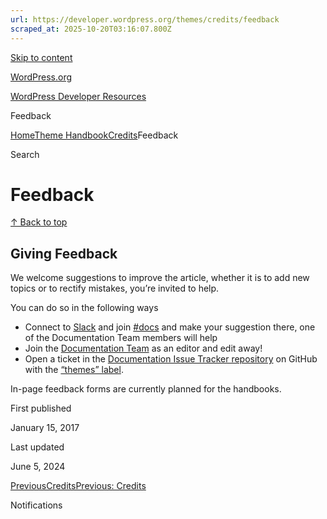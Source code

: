 ```yaml
---
url: https://developer.wordpress.org/themes/credits/feedback
scraped_at: 2025-10-20T03:16:07.800Z
---
```


[Skip to content](https://developer.wordpress.org/themes/credits/feedback/#wp--skip-link--target)

[WordPress.org](https://wordpress.org/)

[WordPress Developer Resources](https://developer.wordpress.org/)

Feedback


[Home](https://developer.wordpress.org/)[Theme Handbook](https://developer.wordpress.org/themes/)[Credits](https://developer.wordpress.org/themes/credits/)Feedback

Search

# Feedback

[↑ Back to top](https://developer.wordpress.org/themes/credits/feedback/#wp--skip-link--target)

## Giving Feedback

We welcome suggestions to improve the article, whether it is to add new topics or to rectify mistakes, you’re invited to help.

You can do so in the following ways

- Connect to [Slack](https://make.wordpress.org/chat/) and join [#docs](https://wordpress.slack.com/messages/docs/) and make your suggestion there, one of the Documentation Team members will help
- Join the [Documentation Team](https://make.wordpress.org/docs/) as an editor and edit away!
- Open a ticket in the [Documentation Issue Tracker repository](https://github.com/WordPress/Documentation-Issue-Tracker) on GitHub with the [“themes” label](https://github.com/WordPress/Documentation-Issue-Tracker/labels/themes).

In-page feedback forms are currently planned for the handbooks.

First published

January 15, 2017

Last updated

June 5, 2024

[PreviousCreditsPrevious: Credits](https://developer.wordpress.org/themes/credits/)

Notifications
